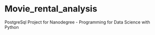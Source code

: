 # Movie_rental_analysis
PostgreSql Project for Nanodegree - Programming for Data Science with Python
